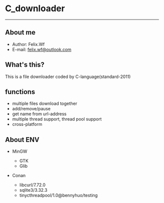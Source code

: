 # C_downloader
---------

## About me

- Author: Felix.Wf
- E-mail: felix.wf@outlook.com

## What's this?

This is a file downloader coded by C-language(standard-2011)

## functions

- multiple files download together
- add/remove/pause
- get name from url-address
- multiple thread support, thread pool support
- cross-platform


## About ENV

- MinGW
    - GTK
    - Glib
    
- Conan

    - libcurl/7.72.0
    - sqlite3/3.32.3
    - tinycthreadpool/1.0@bennyhuo/testing


